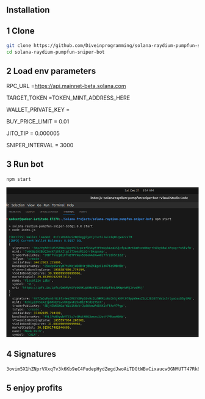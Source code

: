 
## Installation

## 1 Clone

```bash
git clone https://github.com/Diveinprogramming/solana-raydium-pumpfun-sniper-bot.git
cd solana-raydium-pumpfun-sniper-bot
```

## 2 Load env parameters

RPC_URL =https://api.mainnet-beta.solana.com

TARGET_TOKEN =TOKEN_MINT_ADDRESS_HERE

WALLET_PRIVATE_KEY =

BUY_PRICE_LIMIT = 0.01

JITO_TIP = 0.000005

SNIPER_INTERVAL = 3000

## 3 Run bot 

```bash
npm start
```

![ Running bot ](solana-sniper-bot.png)


## 4 Signatures

```bash
3ovim5X1hZNprVXxqTv3k6Kb9eC4FudepHydZegdJwoAiTDGtWBvCixaucw3GNMUTT47Rk8w64JaYKWpJQniQHw8
```
## 5 enjoy profits

